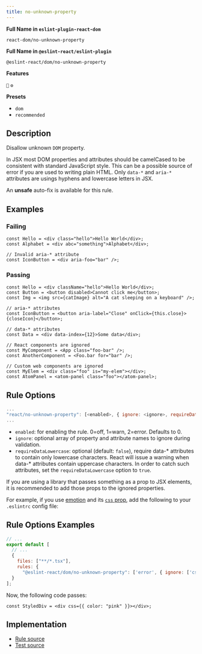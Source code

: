```yaml
---
title: no-unknown-property
---
```


**Full Name in `eslint-plugin-react-dom`**

```plain copy
react-dom/no-unknown-property
```

**Full Name in `@eslint-react/eslint-plugin`**

```plain copy
@eslint-react/dom/no-unknown-property
```

**Features**

`🔧` `⚙️`

**Presets**

- `dom`
- `recommended`

## Description

Disallow unknown `DOM` property.

In JSX most DOM properties and attributes should be camelCased to be consistent with standard JavaScript style. This can be a possible source of error if you are used to writing plain HTML.
Only `data-*` and `aria-*` attributes are usings hyphens and lowercase letters in JSX.

An **unsafe** auto-fix is available for this rule.

## Examples

### Failing

```tsx
const Hello = <div class="hello">Hello World</div>;
const Alphabet = <div abc="something">Alphabet</div>;

// Invalid aria-* attribute
const IconButton = <div aria-foo="bar" />;
```

### Passing

```tsx
const Hello = <div className="hello">Hello World</div>;
const Button = <button disabled>Cannot click me</button>;
const Img = <img src={catImage} alt="A cat sleeping on a keyboard" />;

// aria-* attributes
const IconButton = <button aria-label="Close" onClick={this.close}>{closeIcon}</button>;

// data-* attributes
const Data = <div data-index={12}>Some data</div>;

// React components are ignored
const MyComponent = <App class="foo-bar" />;
const AnotherComponent = <Foo.bar for="bar" />;

// Custom web components are ignored
const MyElem = <div class="foo" is="my-elem"></div>;
const AtomPanel = <atom-panel class="foo"></atom-panel>;
```

## Rule Options

```js
...
"react/no-unknown-property": [<enabled>, { ignore: <ignore>, requireDataLowercase: <requireDataLowercase> }]
...
```

- `enabled`: for enabling the rule. 0=off, 1=warn, 2=error. Defaults to 0.
- `ignore`: optional array of property and attribute names to ignore during validation.
- `requireDataLowercase`: optional (default: `false`), require data-\* attributes to contain only lowercase characters. React will issue a warning when data-\* attributes contain uppercase characters. In order to catch such attributes, set the `requireDataLowercase` option to `true`.

If you are using a library that passes something as a prop to JSX elements, it is recommended to add those props to the ignored properties.

For example, if you use [emotion](https://emotion.sh/docs/introduction) and its [`css` prop](https://emotion.sh/docs/css-prop),
add the following to your `.eslintrc` config file:

## Rule Options Examples

```js title="eslint.config.js"
// ...
export default [
  // ...
  {
    files: ["**/*.tsx"],
    rules: {
      "@eslint-react/dom/no-unknown-property": ['error', { ignore: ['css'] }]
  }
];
```

Now, the following code passes:

```tsx
const StyledDiv = <div css={{ color: "pink" }}></div>;
```

## Implementation

- [Rule source](https://github.com/Rel1cx/eslint-react/tree/main/packages/plugins/eslint-plugin-react-dom/src/rules/no-unknown-property.ts)
- [Test source](https://github.com/Rel1cx/eslint-react/tree/main/packages/plugins/eslint-plugin-react-dom/src/rules/no-unknown-property.spec.ts)
